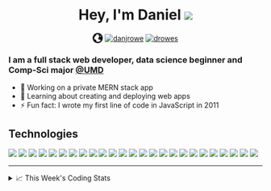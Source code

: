 <h1 align="center">Hey, I'm Daniel <img src="https://emojis.slackmojis.com/emojis/images/1595173218/9723/dog_cool.gif?1595173218" width="30" margin-top="5"/></h1>
<p align="center">
<a href=https://drowe.dev target="blank"><img align="center" src=https://raw.githubusercontent.com/iconic/open-iconic/master/svg/globe.svg alt="drowe.dev" height="20" width="20" /></a>
<a href=https://linkedin.com/in/danjrowe target="blank"><img align="center" src=https://cdn.jsdelivr.net/npm/simple-icons@3.0.1/icons/linkedin.svg alt="danjrowe" height="20" width="20" /></a>
<a href=https://instagram.com/drowes target="blank"><img align="center" src=https://cdn.jsdelivr.net/npm/simple-icons@3.0.1/icons/instagram.svg alt="drowes" height="20" width="20" /></a>
</p>

### I am a full stack web developer, data science beginner and Comp-Sci major [@UMD](https://umd.edu/)

- 🔭 Working on a private MERN stack app
- 🌱 Learning about creating and deploying web apps
- ⚡ Fun fact: I wrote my first line of code in JavaScript in 2011

## Technologies

<div>
<img src="https://img.shields.io/badge/javascript%20-%23323330.svg?&style=for-the-badge&logo=javascript&logoColor=%23F7DF1E"/>
<img src="https://img.shields.io/badge/typescript%20-%23007ACC.svg?&style=for-the-badge&logo=typescript&logoColor=white"/>
<img src="https://img.shields.io/badge/html5%20-%23E34F26.svg?&style=for-the-badge&logo=html5&logoColor=white"/>
<img src="https://img.shields.io/badge/css3%20-%231572B6.svg?&style=for-the-badge&logo=css3&logoColor=white"/>
<img src="https://img.shields.io/badge/python%20-%2314354C.svg?&style=for-the-badge&logo=python&logoColor=white"/>
<img src="https://img.shields.io/badge/java-%23ED8B00.svg?&style=for-the-badge&logo=java&logoColor=white"/>
<img src="https://img.shields.io/badge/ruby-%23CC342D.svg?&style=for-the-badge&logo=ruby&logoColor=white"/>
<img src="https://img.shields.io/badge/go-%2300ADD8.svg?&style=for-the-badge&logo=go&logoColor=white"/>
<img src="https://img.shields.io/badge/c%20-%2300599C.svg?&style=for-the-badge&logo=c&logoColor=white"/>
<img src="https://img.shields.io/badge/c++%20-%2300599C.svg?&style=for-the-badge&logo=c%2B%2B&ogoColor=white"/>
<img src="https://img.shields.io/badge/ocaml%20-%23EC6813.svg?&style=for-the-badge&logo=ocaml&logoColor=white"/>
<img src="https://img.shields.io/badge/react%20-%2320232a.svg?&style=for-the-badge&logo=react&logoColor=%2361DAFB"/>
<img src="https://img.shields.io/badge/angular%20-%23DD0031.svg?&style=for-the-badge&logo=angular&logoColor=white"/>
<img src="https://img.shields.io/badge/express.js%20-%23404d59.svg?&style=for-the-badge"/>
<img src="https://img.shields.io/badge/gatsby%20-%23663399.svg?&style=for-the-badge&logo=gatsby&logoColor=white"/>
<img src="https://img.shields.io/badge/material%20ui%20-%230081CB.svg?&style=for-the-badge&logo=material-ui&logoColor=white"/>
<img src="https://img.shields.io/badge/bootstrap%20-%23563D7C.svg?&style=for-the-badge&logo=bootstrap&logoColor=white"/>
<img src ="https://img.shields.io/badge/MongoDB-%234ea94b.svg?&style=for-the-badge&logo=mongodb&logoColor=white"/>
<img src="https://img.shields.io/badge/mysql%20-%234479A1.svg?&style=for-the-badge&logo=mysql&logoColor=white"/>
<img src="https://img.shields.io/badge/heroku%20-%23430098.svg?&style=for-the-badge&logo=heroku&logoColor=white"/>
<img src="https://img.shields.io/badge/AWS%20-%23FF9900.svg?&style=for-the-badge&logo=amazon-aws&logoColor=white"/>
<img src="https://img.shields.io/badge/firebase%20-%23FFCA28.svg?&style=for-the-badge&logo=firebase&logoColor=white"/>
<img src="https://img.shields.io/badge/vscode%20-%23007ACC.svg?&style=for-the-badge&logo=visual%20studio%20code&logoColor=white"/>
<img src="https://img.shields.io/badge/git%20-%23F05033.svg?&style=for-the-badge&logo=git&logoColor=white"/>
<img src="https://img.shields.io/badge/nginx%20-%23009639.svg?&style=for-the-badge&logo=nginx&logoColor=white"/>
</div>

---

<details>
    <summary>📈 This Week's Coding Stats</summary>

<!-- [![DanRowe1's github stats](https://github-readme-stats.danrowe1.vercel.app/api?username=DanRowe1&count_private=true&show_icons=true)](https://github.com/anuraghazra/github-readme-stats) -->

<!--START_SECTION:waka-->

**🐱 My Github Data**

> 🏆 1,095 Contributions in the year 2020
>
> 📦 66.8 kB Used in Github's Storage
>
> 🚫 Not Opted to Hire
>
> 📜 8 Public repositories
>
> 🔑 15 Private repositories

**I'm a Night 🦉**

```text
🌞 Morning    15 commits     ░░░░░░░░░░░░░░░░░░░░░░░░░   3.47%
🌆 Daytime    108 commits    ██████░░░░░░░░░░░░░░░░░░░   25.0%
🌃 Evening    176 commits    ██████████░░░░░░░░░░░░░░░   40.74%
🌙 Night      133 commits    ███████░░░░░░░░░░░░░░░░░░   30.79%

```

📅 **I'm Most Productive on Monday**

```text
Monday       100 commits    █████░░░░░░░░░░░░░░░░░░░░   23.15%
Tuesday      33 commits     ██░░░░░░░░░░░░░░░░░░░░░░░   7.64%
Wednesday    65 commits     ███░░░░░░░░░░░░░░░░░░░░░░   15.05%
Thursday     94 commits     █████░░░░░░░░░░░░░░░░░░░░   21.76%
Friday       57 commits     ███░░░░░░░░░░░░░░░░░░░░░░   13.19%
Saturday     33 commits     ██░░░░░░░░░░░░░░░░░░░░░░░   7.64%
Sunday       50 commits     ███░░░░░░░░░░░░░░░░░░░░░░   11.57%

```

📊 **This Week I Spend My Time On**

```text
💬 Programming Languages:
JavaScript               39 hrs 57 mins      ███████████████████████░░   92.33%
Markdown                 3 hrs 1 min         █░░░░░░░░░░░░░░░░░░░░░░░░   7.01%
YAML                     11 mins             ░░░░░░░░░░░░░░░░░░░░░░░░░   0.43%
JSON                     3 mins              ░░░░░░░░░░░░░░░░░░░░░░░░░   0.14%
Git Config               1 min               ░░░░░░░░░░░░░░░░░░░░░░░░░   0.05%

🔥 Code Editors:
VS Code                  43 hrs 16 mins      █████████████████████████   100.0%

```

<!--END_SECTION:waka-->
